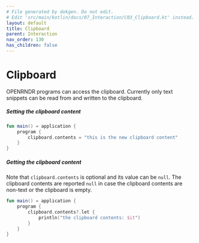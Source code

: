 ```yaml
---
# File generated by dokgen. Do not edit. 
# Edit 'src/main/kotlin/docs/07_Interaction/C03_Clipboard.kt' instead.
layout: default
title: Clipboard
parent: Interaction
nav_order: 130
has_children: false
---
```

 
# Clipboard

OPENRNDR programs can access the clipboard. Currently only text snippets can be read from and written to the clipboard.

##### Setting the clipboard content 
 
```kotlin
fun main() = application {
    program {
        clipboard.contents = "this is the new clipboard content"
    }
}
``` 
 
##### Getting the clipboard content

Note that `clipboard.contents` is optional and its value can be `null`. The clipboard contents are reported `null` in case the clipboard contents are non-text or the clipboard is empty. 
 
```kotlin
fun main() = application {
    program {
        clipboard.contents?.let {
            println("the clipboard contents: $it")
        }
    }
}
``` 
